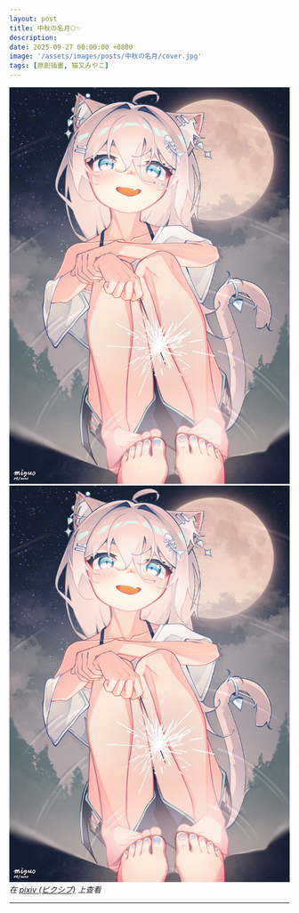 ```yaml
---
layout: post
title: 中秋の名月🌕✨
description: 
date: 2025-09-27 00:00:00 +0800
image: '/assets/images/posts/中秋の名月/cover.jpg'
tags: [原創插畫, 猫又みやこ]
---
```


<div class="gallery-box">
  <div class="gallery">
    <img src="/assets/images/posts/中秋の名月/5_noise_12_N01.jpg" loading="lazy">
    <img src="/assets/images/posts/中秋の名月/5_noise_12_N02.jpg" loading="lazy">
  </div>
  <em>在 <a href="https://www.pixiv.net/artworks/135823654">pixiv (ピクシブ)</a> 上查看</em>
</div>

***